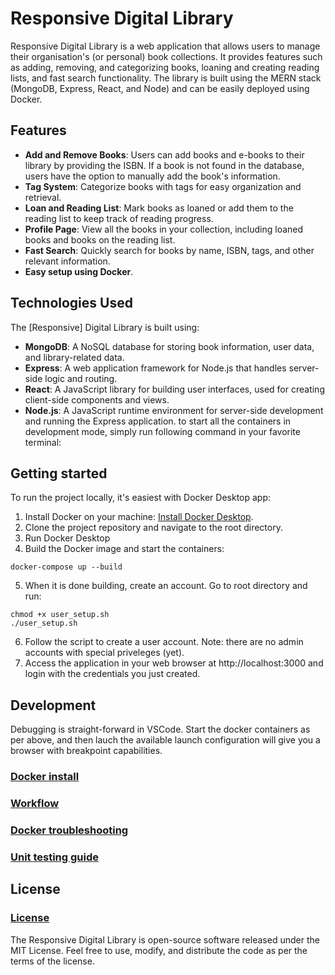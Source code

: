 # Responsive Digital Library

Responsive Digital Library is a web application that allows users to manage their organisation's (or personal) book collections. It provides features such as adding, removing, and categorizing books, loaning and creating reading lists, and fast search functionality. The library is built using the MERN stack (MongoDB, Express, React, and Node) and can be easily deployed using Docker.

## Features

-   **Add and Remove Books**: Users can add books and e-books to their library by providing the ISBN. If a book is not found in the database, users have the option to manually add the book's information.
-   **Tag System**: Categorize books with tags for easy organization and retrieval.
-   **Loan and Reading List**: Mark books as loaned or add them to the reading list to keep track of reading progress.
-   **Profile Page**: View all the books in your collection, including loaned books and books on the reading list.
-   **Fast Search**: Quickly search for books by name, ISBN, tags, and other relevant information.
-   **Easy setup using Docker**.

## Technologies Used

The [Responsive] Digital Library is built using:

-   **MongoDB**: A NoSQL database for storing book information, user data, and library-related data.
-   **Express**: A web application framework for Node.js that handles server-side logic and routing.
-   **React**: A JavaScript library for building user interfaces, used for creating client-side components and views.
-   **Node.js**: A JavaScript runtime environment for server-side development and running the Express application.
    to start all the containers in development mode, simply run following command in your favorite terminal:

## Getting started

To run the project locally, it's easiest with Docker Desktop app:

1. Install Docker on your machine: [Install Docker Desktop](https://www.docker.com/products/docker-desktop/).
2. Clone the project repository and navigate to the root directory.
3. Run Docker Desktop
4. Build the Docker image and start the containers:

```shell
docker-compose up --build
```

5. When it is done building, create an account.
   Go to root directory and run:

```shell
chmod +x user_setup.sh
./user_setup.sh
```

6. Follow the script to create a user account. Note: there are no admin accounts with special priveleges (yet).
7. Access the application in your web browser at http://localhost:3000 and login with the credentials you just created.

## Development

Debugging is straight-forward in VSCode.
Start the docker containers as per above, and then lauch the available launch configuration will give you a browser with breakpoint capabilities.

### [Docker install](DOCKER-INSTALL.md)

### [Workflow](WORKFLOW.md)

### [Docker troubleshooting](DOCKER-TROUBLESHOOTING.md)

### [Unit testing guide](UNIT-TEST-GUIDE.md)

## License

### [License](LICENSE)

The Responsive Digital Library is open-source software released under the MIT License. Feel free to use, modify, and distribute the code as per the terms of the license.
